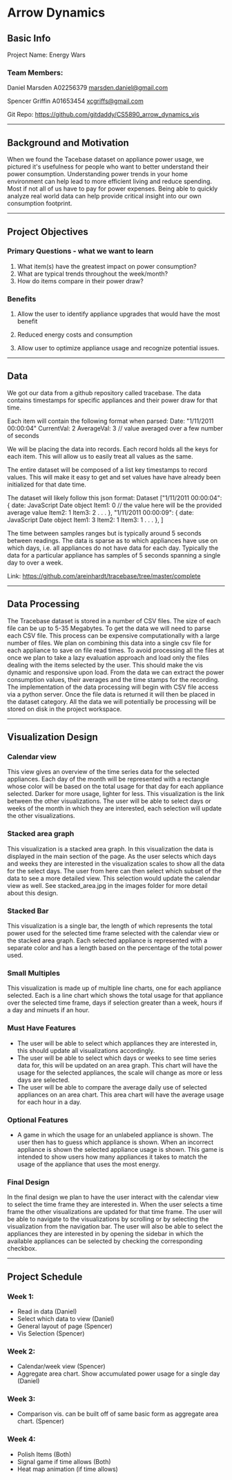 # Arrow Dynamics

## Basic Info ##
Project Name: Energy Wars

### Team Members:
Daniel Marsden
A02256379
marsden.daniel@gmail.com

Spencer Griffin
A01653454
xcgriffs@gmail.com

Git Repo:
https://github.com/gitdaddy/CS5890_arrow_dynamics_vis

----

## Background and Motivation ##

When we found the Tacebase dataset on appliance power usage, we pictured it's usefulness for people who want to better understand their power consumption. Understanding power trends in your home environment can help lead to more efficient living and reduce spending. Most if not all of us have to pay for power expenses. Being able to quickly analyze real world data can help provide critical insight into our own consumption footprint.

----

## Project Objectives ##

### Primary Questions - what we want to learn
 1.  What item(s) have the greatest impact on power consumption?
 2.  What are typical trends throughout the week/month?
 3.  How do items compare in their power draw?

### Benefits
1. Allow the user to identify appliance upgrades that would have the most benefit

2. Reduced energy costs and consumption

3. Allow user to optimize appliance usage and recognize potential issues.

----

## Data ##
We got our data from a github repository called tracebase.
The data contains timestamps for specific appliances and their power draw for that time.

Each item will contain the following format when parsed:
Date: "1/11/2011 00:00:04"
CurrentVal: 2
AverageVal: 3 // value averaged over a few number of seconds

We will be placing the data into records. Each record holds all the keys for each item.
This will allow us to easily treat all values as the same.

The entire dataset will be composed of a list key timestamps to record values.
This will make it easy to get and set values have have already been initialized for that date time.

The dataset will likely follow this json format:
Dataset
["1/11/2011 00:00:04": {
  date: JavaScript Date object
  Item1: 0 // the value here will be the provided average value
  Item2: 1
  Item3: 2
  .
  .
  .
},
"1/11/2011 00:00:09": {
  date: JavaScript Date object
  Item1: 3
  Item2: 1
  Item3: 1
  .
  .
  .
},
]

The time between samples ranges but is typically around 5 seconds between readings. The data is sparse as to which appliances have use on which days, i.e. all appliances do not have data for each day. Typically the data for a particular appliance has samples of 5 seconds spanning a single day to over a week.

Link: https://github.com/areinhardt/tracebase/tree/master/complete

----

## Data Processing ##

The Tracebase dataset is stored in a number of CSV files. The size of each file can be up to 5-35 Megabytes. To get the data we will need to parse each CSV file. This process can be expensive computationally with a large number of files. We plan on combining this data into a single csv file for each appliance to save on file read times. To avoid processing all the files at once we plan to take a lazy evaluation approach and load only the files dealing with the items selected by the user. This should make the vis dynamic and responsive upon load. From the data we can extract the power consumption values, their averages and the time stamps for the recording. The implementation of the data processing will begin with CSV file access via a python server. Once the file data is returned it will then be placed in the dataset category. All the data we will potentially be processing will be stored on disk in the project workspace.

----

## Visualization Design ##

### Calendar view ###
This view gives an overview of the time series data for the selected appliances. Each day of the month will be represented with a rectangle whose color will be based on the total usage for that day for each appliance selected. Darker for more usage, lighter for less. This visualization is the link between the other visualizations. The user will be able to select days or weeks of the month in which they are interested, each selection will update the other visualizations.

### Stacked area graph ###
 This visualization is a stacked area graph. In this visualization the data is displayed in the main section of the page. As the user selects which days and weeks they are interested in the visualization scales to show all the data for the select days. The user from here can then select which subset of the data to see a more detailed view. This selection would update the calendar view as well.  See stacked_area.jpg in the images folder for more detail about this design.

### Stacked Bar ###
  This visualization is a single bar, the length of which represents the total power used for the selected time frame selected with the calendar view or the stacked area graph. Each selected appliance is represented with a separate color and has a length based on the percentage of the total power used.

### Small Multiples ###
  This visualization is made up of multiple line charts, one for each appliance selected. Each is a line chart which shows the total usage for that appliance over the selected time frame, days if selection greater than a week, hours if a day and minuets if an hour.

### Must Have Features ###
* The user will be able to select which appliances they are interested in, this should update all visualizations accordingly.
* The user will be able to select which days or weeks to see time series data for, this will be updated on an area graph. This chart will have the usage for the selected appliances, the scale will change as more or less days are selected.
* The user will be able to compare the average daily use of selected appliances on an area chart. This area chart will have the average usage for each hour in a day.

### Optional Features ###
* A game in which the usage for an unlabeled appliance is shown. The user then has to guess which appliance is shown. When an incorrect appliance is shown the selected appliance usage is shown. This game is intended to show users how many appliances it takes to match the usage of the appliance that uses the most energy.

### Final Design ###
In the final design we plan to have the user interact with the calendar view to select the time frame they are interested in. When the user selects a time frame the other visualizations are updated for that time frame. The user will be able to navigate to the visualizations by scrolling or by selecting the visualization from the navigation bar. The user will also be able to select the appliances they are interested in by opening the sidebar in which the available appliances can be selected by checking the corresponding checkbox.

----

## Project Schedule ##

### Week 1:
* Read in data (Daniel)
* Select which data to view (Daniel)
* General layout of page (Spencer)
* Vis Selection (Spencer)
### Week 2:
* Calendar/week view (Spencer)
* Aggregate area chart. Show accumulated power usage for a single day (Daniel)
### Week 3:
* Comparison vis. can be built off of same basic form as aggregate area chart. (Spencer)
### Week 4:
* Polish Items (Both)
* Signal game if time allows (Both)
* Heat map animation (if time allows)

